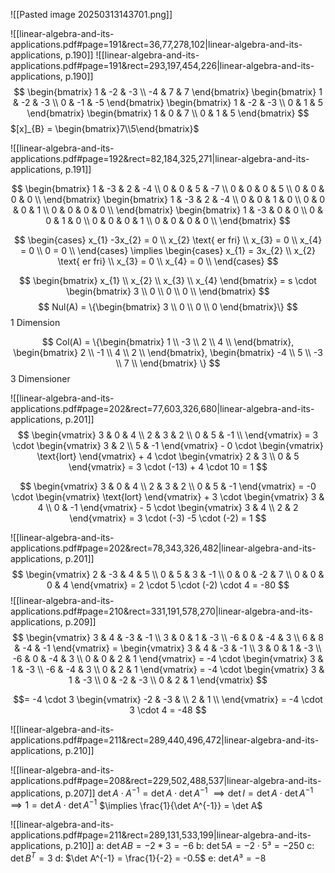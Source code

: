 
![[Pasted image 20250313143701.png]]

![[linear-algebra-and-its-applications.pdf#page=191&rect=36,77,278,102|linear-algebra-and-its-applications, p.190]]
![[linear-algebra-and-its-applications.pdf#page=191&rect=293,197,454,226|linear-algebra-and-its-applications, p.190]]
$$
\begin{bmatrix}
1 & -2 & -3 \\
-4 & 7 & 7
\end{bmatrix}
\begin{bmatrix}
1 & -2 & -3 \\
0 & -1 & -5
\end{bmatrix}
\begin{bmatrix}
1 & -2 & -3 \\
0 & 1 & 5
\end{bmatrix}
\begin{bmatrix}
1 & 0 & 7 \\
0 & 1 & 5
\end{bmatrix}
$$
$[x]_{B} = \begin{bmatrix}7\\5\end{bmatrix}$

![[linear-algebra-and-its-applications.pdf#page=192&rect=82,184,325,271|linear-algebra-and-its-applications, p.191]]

$$
\begin{bmatrix}
1 & -3 & 2 & -4 \\
0 & 0 & 5 & -7 \\
0 & 0 & 0 & 5 \\
0 & 0 & 0 & 0 \\
\end{bmatrix}
\begin{bmatrix}
1 & -3 & 2 & -4 \\
0 & 0 & 1 & 0 \\
0 & 0 & 0 & 1 \\
0 & 0 & 0 & 0 \\
\end{bmatrix}
\begin{bmatrix}
1 & -3 & 0 & 0 \\
0 & 0 & 1 & 0 \\
0 & 0 & 0 & 1 \\
0 & 0 & 0 & 0 \\
\end{bmatrix}
$$

$$
\begin{cases}
x_{1} -3x_{2} = 0 \\
x_{2} \text{ er fri} \\
x_{3} = 0 \\
x_{4} = 0 \\
0 = 0 \\
\end{cases}
\implies
\begin{cases}
x_{1} = 3x_{2} \\
x_{2} \text{ er fri} \\
x_{3} = 0 \\
x_{4} = 0 \\
\end{cases}
$$

$$
\begin{bmatrix}
x_{1} \\
x_{2} \\
x_{3} \\
x_{4}
\end{bmatrix} = s \cdot \begin{bmatrix}
3 \\
0 \\
0 \\
0 \\
\end{bmatrix}
$$
$$
Nul(A) = \{\begin{bmatrix}
3 \\ 0 \\ 0 \\ 0
\end{bmatrix}\}
$$
1 Dimension

$$
Col(A) = \{\begin{bmatrix}
1 \\ -3 \\ 2 \\ 4 \\
\end{bmatrix}, \begin{bmatrix}
2 \\ -1 \\ 4 \\ 2 \\
\end{bmatrix}, \begin{bmatrix}
-4 \\ 5 \\ -3 \\ 7 \\
\end{bmatrix}
\}
$$
3 Dimensioner


![[linear-algebra-and-its-applications.pdf#page=202&rect=77,603,326,680|linear-algebra-and-its-applications, p.201]]
$$
\begin{vmatrix}
3 & 0 & 4 \\
2 & 3 & 2 \\
0 & 5 & -1 \\
\end{vmatrix} = 
3 \cdot \begin{vmatrix}
3 & 2 \\
5 & -1
\end{vmatrix} - 0 \cdot \begin{vmatrix}
\text{lort}
\end{vmatrix} + 4 \cdot \begin{vmatrix}
2 & 3  \\
0 & 5
\end{vmatrix} =
3 \cdot (-13) + 4 \cdot 10 = 1
$$

$$
\begin{vmatrix}
3 & 0 & 4 \\
2 & 3 & 2 \\
0 & 5 & -1
\end{vmatrix} = 
-0 \cdot \begin{vmatrix}
\text{lort}
\end{vmatrix} + 3 \cdot \begin{vmatrix}
3 & 4 \\
0 & -1
\end{vmatrix} - 5 \cdot \begin{vmatrix}
3 & 4 \\
2 & 2
\end{vmatrix} = 3 \cdot (-3) -5 \cdot (-2) = 1
$$

![[linear-algebra-and-its-applications.pdf#page=202&rect=78,343,326,482|linear-algebra-and-its-applications, p.201]]
$$
\begin{vmatrix}
2 & -3 & 4 & 5 \\
0 & 5 & 3 & -1 \\
0 & 0 & -2 & 7 \\
0 & 0 & 0 & 4
\end{vmatrix} = 2 \cdot 5 \cdot (-2) \cdot 4 = -80
$$
![[linear-algebra-and-its-applications.pdf#page=210&rect=331,191,578,270|linear-algebra-and-its-applications, p.209]]
$$
\begin{vmatrix}
3 & 4 & -3 & -1 \\
3 & 0 & 1 & -3 \\
-6 & 0 & -4 & 3 \\
6 & 8 & -4 & -1
\end{vmatrix} = \begin{vmatrix}
3 & 4 & -3 & -1 \\
3 & 0 & 1 & -3 \\
-6 & 0 & -4 & 3 \\
0 & 0 & 2 & 1
\end{vmatrix} = -4 \cdot \begin{vmatrix}
3 & 1 & -3 \\
-6 & -4 & 3 \\
0 & 2 & 1
\end{vmatrix} = -4 \cdot \begin{vmatrix}
3 & 1 & -3 \\
0 & -2 & -3 \\
0 & 2 & 1
\end{vmatrix} 
$$

$$= -4 \cdot 3 \begin{vmatrix}
-2 & -3 &  \\
2 & 1 \\
\end{vmatrix} = -4 \cdot 3 \cdot 4 = -48
$$

![[linear-algebra-and-its-applications.pdf#page=211&rect=289,440,496,472|linear-algebra-and-its-applications, p.210]]

![[linear-algebra-and-its-applications.pdf#page=208&rect=229,502,488,537|linear-algebra-and-its-applications, p.207]]
$\det A \cdot A^{-1} = \det A \cdot \det A^{-1}$
$\implies \det I = \det A \cdot \det A^{-1}$
$\implies 1 = \det A \cdot \det A^{-1}$
$\implies \frac{1}{\det A^{-1}} = \det A$

![[linear-algebra-and-its-applications.pdf#page=211&rect=289,131,533,199|linear-algebra-and-its-applications, p.210]]
a: $\det AB = -2 * 3 = -6$
b: $\det 5A = -2 \cdot 5³ = -250$
c: $\det B^T = 3$
d: $\det A^{-1} = \frac{1}{-2} = -0.5$
e: $\det A³ = -8$
